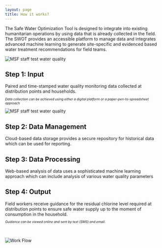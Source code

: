 ```yaml
---
layout: page
title: How it works?
---
```


The Safe Water Optimization Tool is designed to integrate into existing humanitarian operations by using data that is already collected in the field. The SWOT provides an accessible platform to manage data and integrates advanced machine learning to generate site-specific and evidenced based water treatment recommendations for field teams.

<div class="workflow-container">
  <div class="workflow-item">
<img src="{{ site.baseurl }}/public/images/Data-Management_SWOT.png" alt="MSF staff test water quality">
     </div>
    <div class="workflow-item">
<h2>Step 1: Input</h2>
Paired and time-stamped water quality monitoring data collected at distribution points and households.
<p style="font-size:75%"><i>Data collection can be achieved using either a digital platform or a paper-pen-to-spreadsheet approach</i></p>
      </div>
<div class="workflow-item">
<img src="{{ site.baseurl }}/public/images/Input_SWOT.png" alt="MSF staff test water quality">
</div>
    <div class="workflow-item">
<h2>Step 2: Data Management</h2>
Cloud-based data storage provides a secure repository for historical data which can be used for reporting.
      </div>
<div class="workflow-item"></div>
<div class="workflow-item">
<h2>Step 3: Data Processing</h2>
Web-based analysis of data uses a sophisticated machine learning approach which can include analysis of various water quality parameters
</div>
    <div class="workflow-item"></div>
    <div class="workflow-item">
<h2>Step 4: Output</h2>
Field workers receive guidance for the residual chlorine level required at distribution points to ensure safe water supply up to the moment of consumption in the household.
<p style="font-size:75%"><i>Guidance can be viewed online and sent by text (SMS) and email.</i></p>
</div>
    </div>


<br>
<br>
<div>
  <img src="{{ site.baseurl }}/public/images/SWOT_workflow.png" alt="Work Flow">
</div>
